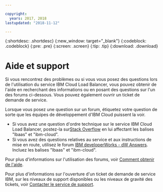```yaml
---

copyright:
  years: 2017, 2018
lastupdated: "2018-11-12"

---
```


{:shortdesc: .shortdesc}
{:new_window: target="_blank"}
{:codeblock: .codeblock}
{:pre: .pre}
{:screen: .screen}
{:tip: .tip}
{:download: .download}

# Aide et support

Si vous rencontrez des problèmes ou si vous vous posez des questions lors de l'utilisation du service IBM Cloud Load Balancer, vous pouvez obtenir de l'aide en recherchant des informations ou en posant des questions sur l'un des forums ci-dessous. Vous pouvez également ouvrir un ticket de demande de service.

Lorsque vous posez une question sur un forum, étiquetez votre question de sorte que les équipes de développement d'IBM Cloud puissent la voir.

* Si vous avez une question d'ordre technique sur le service IBM Cloud Load Balancer, postez-la sur[Stack Overflow](https://stackoverflow.com/search?q=lbaas+ibm-cloud) en lui affectant les balises "lbaas" et "ibm-cloud".
* Si vous avez des questions relatives au service et aux instructions de mise en route, utilisez le forum [IBM developerWorks - dW Answers](https://developer.ibm.com/answers/topics/lbaas.html?smartspace=ibm-cloud). Incluez les balises "lbaas" et "ibm-cloud".

Pour plus d'informations sur l'utilisation des forums, voir [Comment obtenir de l'aide](https://console.bluemix.net/docs/support/index.html#getting-help).

Pour plus d'informations sur l'ouverture d'un ticket de demande de service IBM, sur les niveaux de support disponibles ou les niveaux de gravité des tickets, voir [Contacter le service de support](https://console.bluemix.net/docs/support/index.html#contacting-support).
